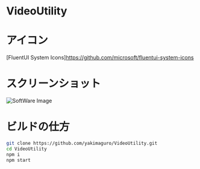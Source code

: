 # VideoUtility

# アイコン
[FluentUI System Icons]https://github.com/microsoft/fluentui-system-icons

# スクリーンショット
![SoftWare Image](https://user-images.githubusercontent.com/54607611/153798821-65e81f4d-c8a6-47be-a14c-a7204c83cfdd.png)

# ビルドの仕方

```bash
git clone https://github.com/yakimaguro/VideoUtility.git
cd VideoUtility
npm i
npm start
```
